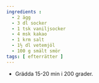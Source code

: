 ```yaml
---
ingredients :
  - 2 ägg
  - 3 dl socker
  - 1 tsk vaniljsocker
  - 4 msk kakao
  - 1 krm salt
  - 1½ dl vetemjöl
  - 100 g smält smör
tags: [ efterrätter ]
---
```

* Grädda 15-20 min i 200 grader.
